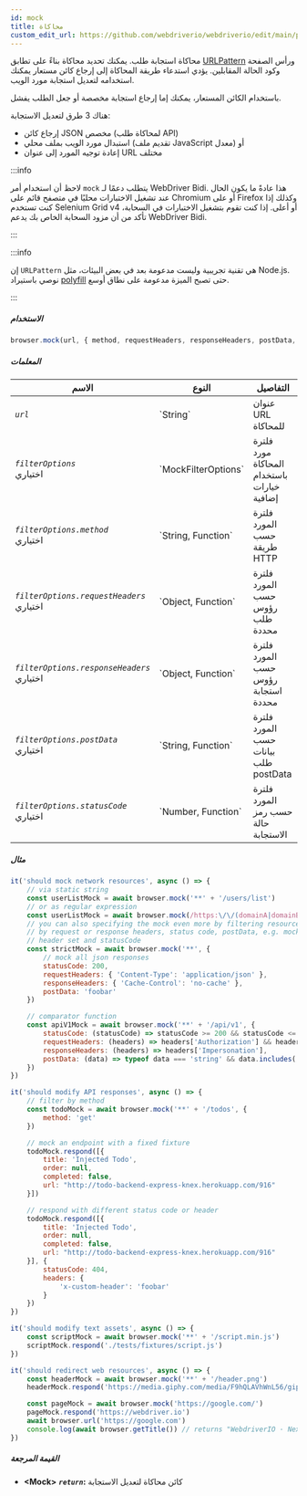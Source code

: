```yaml
---
id: mock
title: محاكاة
custom_edit_url: https://github.com/webdriverio/webdriverio/edit/main/packages/webdriverio/src/commands/browser/mock.ts
---
```


محاكاة استجابة طلب. يمكنك تحديد محاكاة بناءً على تطابق
[URLPattern](https://developer.mozilla.org/en-US/docs/Web/API/URLPattern)
ورأس الصفحة وكود الحالة المقابلين. يؤدي استدعاء طريقة المحاكاة
إلى إرجاع كائن مستعار يمكنك استخدامه لتعديل استجابة
مورد الويب.

باستخدام الكائن المستعار، يمكنك إما إرجاع استجابة مخصصة أو
جعل الطلب يفشل.

هناك 3 طرق لتعديل الاستجابة:
- إرجاع كائن JSON مخصص (لمحاكاة طلب API)
- استبدال مورد الويب بملف محلي (تقديم ملف JavaScript معدل) أو
- إعادة توجيه المورد إلى عنوان URL مختلف

:::info

لاحظ أن استخدام أمر `mock` يتطلب دعمًا لـ WebDriver Bidi. هذا
عادةً ما يكون الحال عند تشغيل الاختبارات محليًا في متصفح قائم على Chromium أو على
Firefox وكذلك إذا كنت تستخدم Selenium Grid v4 أو أعلى. إذا كنت تقوم بتشغيل الاختبارات
في السحابة، تأكد من أن مزود السحابة الخاص بك يدعم WebDriver Bidi.

:::

:::info

إن `URLPattern` هي تقنية تجريبية وليست مدعومة بعد في بعض البيئات، مثل Node.js.
نوصي باستيراد [polyfill](https://www.npmjs.com/package/urlpattern-polyfill)
حتى تصبح الميزة مدعومة على نطاق أوسع.

:::

##### الاستخدام

```js
browser.mock(url, { method, requestHeaders, responseHeaders, postData, statusCode })
```

##### المعلمات

<table>
  <thead>
    <tr>
      <th>الاسم</th><th>النوع</th><th>التفاصيل</th>
    </tr>
  </thead>
  <tbody>
    <tr>
      <td><code><var>url</var></code></td>
      <td>`String`</td>
      <td>عنوان URL للمحاكاة</td>
    </tr>
    <tr>
      <td><code><var>filterOptions</var></code><br /><span className="label labelWarning">اختياري</span></td>
      <td>`MockFilterOptions`</td>
      <td>فلترة مورد المحاكاة باستخدام خيارات إضافية</td>
    </tr>
    <tr>
      <td><code><var>filterOptions.method</var></code><br /><span className="label labelWarning">اختياري</span></td>
      <td>`String, Function`</td>
      <td>فلترة المورد حسب طريقة HTTP</td>
    </tr>
    <tr>
      <td><code><var>filterOptions.requestHeaders</var></code><br /><span className="label labelWarning">اختياري</span></td>
      <td>`Object, Function`</td>
      <td>فلترة المورد حسب رؤوس طلب محددة</td>
    </tr>
    <tr>
      <td><code><var>filterOptions.responseHeaders</var></code><br /><span className="label labelWarning">اختياري</span></td>
      <td>`Object, Function`</td>
      <td>فلترة المورد حسب رؤوس استجابة محددة</td>
    </tr>
    <tr>
      <td><code><var>filterOptions.postData</var></code><br /><span className="label labelWarning">اختياري</span></td>
      <td>`String, Function`</td>
      <td>فلترة المورد حسب بيانات طلب postData</td>
    </tr>
    <tr>
      <td><code><var>filterOptions.statusCode</var></code><br /><span className="label labelWarning">اختياري</span></td>
      <td>`Number, Function`</td>
      <td>فلترة المورد حسب رمز حالة الاستجابة</td>
    </tr>
  </tbody>
</table>

##### مثال

```js title="mock.js"
it('should mock network resources', async () => {
    // via static string
    const userListMock = await browser.mock('**' + '/users/list')
    // or as regular expression
    const userListMock = await browser.mock(/https:\/\/(domainA|domainB)\.com\/.+/)
    // you can also specifying the mock even more by filtering resources
    // by request or response headers, status code, postData, e.g. mock only responses with specific
    // header set and statusCode
    const strictMock = await browser.mock('**', {
        // mock all json responses
        statusCode: 200,
        requestHeaders: { 'Content-Type': 'application/json' },
        responseHeaders: { 'Cache-Control': 'no-cache' },
        postData: 'foobar'
    })

    // comparator function
    const apiV1Mock = await browser.mock('**' + '/api/v1', {
        statusCode: (statusCode) => statusCode >= 200 && statusCode <= 203,
        requestHeaders: (headers) => headers['Authorization'] && headers['Authorization'].startsWith('Bearer '),
        responseHeaders: (headers) => headers['Impersonation'],
        postData: (data) => typeof data === 'string' && data.includes('foo')
    })
})

it('should modify API responses', async () => {
    // filter by method
    const todoMock = await browser.mock('**' + '/todos', {
        method: 'get'
    })

    // mock an endpoint with a fixed fixture
    todoMock.respond([{
        title: 'Injected Todo',
        order: null,
        completed: false,
        url: "http://todo-backend-express-knex.herokuapp.com/916"
    }])

    // respond with different status code or header
    todoMock.respond([{
        title: 'Injected Todo',
        order: null,
        completed: false,
        url: "http://todo-backend-express-knex.herokuapp.com/916"
    }], {
        statusCode: 404,
        headers: {
            'x-custom-header': 'foobar'
        }
    })
})

it('should modify text assets', async () => {
    const scriptMock = await browser.mock('**' + '/script.min.js')
    scriptMock.respond('./tests/fixtures/script.js')
})

it('should redirect web resources', async () => {
    const headerMock = await browser.mock('**' + '/header.png')
    headerMock.respond('https://media.giphy.com/media/F9hQLAVhWnL56/giphy.gif')

    const pageMock = await browser.mock('https://google.com/')
    pageMock.respond('https://webdriver.io')
    await browser.url('https://google.com')
    console.log(await browser.getTitle()) // returns "WebdriverIO · Next-gen browser and mobile automation test framework for Node.js"
})
```

##### القيمة المرجعة

- **&lt;Mock&gt;**
            **<code><var>return</var></code>:**                                                كائن محاكاة لتعديل الاستجابة